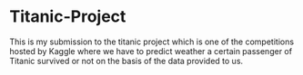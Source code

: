# Titanic-Project
This is my submission to the titanic project which is one of the competitions hosted by Kaggle where we have to predict weather a certain passenger of Titanic survived or not on the basis of the data provided to us. 
